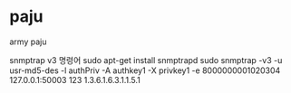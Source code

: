 # paju
army paju 

snmptrap v3 명령어
sudo apt-get install snmptrapd
sudo snmptrap -v3 -u usr-md5-des -l authPriv -A authkey1 -X privkey1 -e 8000000001020304 127.0.0.1:50003 123 1.3.6.1.6.3.1.1.5.1

